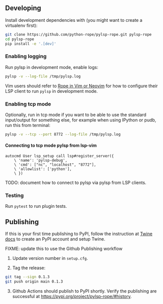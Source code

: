 ## Developing

Install development dependencies with (you might want to create a virtualenv first):

``` bash
git clone https://github.com/python-rope/pylsp-rope.git pylsp-rope
cd pylsp-rope
pip install -e '.[dev]'
```

### Enabling logging

Run pylsp in development mode, enable logs:

``` bash
pylsp -v --log-file /tmp/pylsp.log
```

Vim users should refer to [Rope in Vim or Neovim](https://github.com/python-rope/rope/wiki/Rope-in-Vim-or-Neovim)
for how to configure their LSP client to run `pylsp` in development mode.

### Enabling tcp mode

Optionally, run in tcp mode if you want to be able to use the standard
input/output for something else, for example when using IPython or pudb, run
this from terminal:

``` bash
pylsp -v --tcp --port 8772 --log-file /tmp/pylsp.log
```

#### Connecting to tcp mode pylsp from lsp-vim

``` vim
autocmd User lsp_setup call lsp#register_server({
    \ 'name': 'pylsp-debug',
    \ 'cmd': ["nc", "localhost", "8772"],
    \ 'allowlist': ['python'],
    \ })
```

TODO: document how to connect to pylsp via pylsp from LSP clients.

### Testing 

Run `pytest` to run plugin tests.

## Publishing

If this is your first time publishing to PyPI, follow the instruction at [Twine
docs](https://packaging.python.org/guides/distributing-packages-using-setuptools/#create-an-account)
to create an PyPI account and setup Twine.

FIXME: update this to use the Github Publishing workflow

1. Update version number in `setup.cfg`.

2. Tag the release:

``` bash
git tag --sign 0.1.3
git push origin main 0.1.3
```

3. Github Actions should publish to PyPI shortly. Verify the publishing are
   successful at https://pypi.org/project/pylsp-rope/#history.
